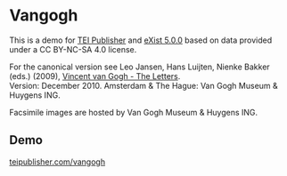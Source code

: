 # Vangogh 

This is a demo for [TEI Publisher](https://teipublisher.com/) and [eXist 5.0.0](https://exist-db.org/) based on data provided under a CC BY-NC-SA 4.0 license. 

For the canonical version see Leo Jansen, Hans Luijten, Nienke Bakker (eds.) (2009), [Vincent van Gogh - The Letters](http://vangoghletters.org/).   
Version: December 2010. Amsterdam & The Hague: Van Gogh Museum & Huygens ING. 

Facsimile images are hosted by Van Gogh Museum & Huygens ING.

## Demo

[teipublisher.com/vangogh](https://teipublisher.com/exist/apps/vangogh/index.html)
